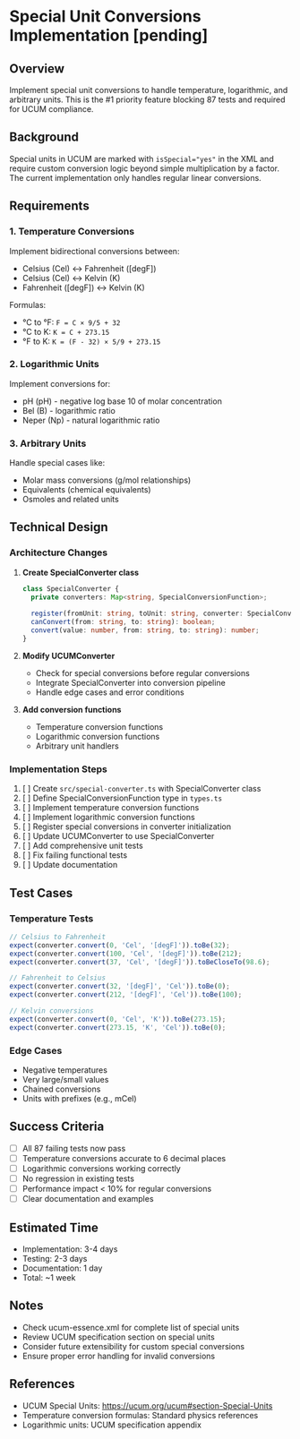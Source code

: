 # Special Unit Conversions Implementation [pending]

## Overview

Implement special unit conversions to handle temperature, logarithmic, and arbitrary units. This is the #1 priority feature blocking 87 tests and required for UCUM compliance.

## Background

Special units in UCUM are marked with `isSpecial="yes"` in the XML and require custom conversion logic beyond simple multiplication by a factor. The current implementation only handles regular linear conversions.

## Requirements

### 1. Temperature Conversions
Implement bidirectional conversions between:
- Celsius (Cel) ↔ Fahrenheit ([degF])
- Celsius (Cel) ↔ Kelvin (K)
- Fahrenheit ([degF]) ↔ Kelvin (K)

Formulas:
- °C to °F: `F = C × 9/5 + 32`
- °C to K: `K = C + 273.15`
- °F to K: `K = (F - 32) × 5/9 + 273.15`

### 2. Logarithmic Units
Implement conversions for:
- pH (pH) - negative log base 10 of molar concentration
- Bel (B) - logarithmic ratio
- Neper (Np) - natural logarithmic ratio

### 3. Arbitrary Units
Handle special cases like:
- Molar mass conversions (g/mol relationships)
- Equivalents (chemical equivalents)
- Osmoles and related units

## Technical Design

### Architecture Changes

1. **Create SpecialConverter class**
   ```typescript
   class SpecialConverter {
     private converters: Map<string, SpecialConversionFunction>;
     
     register(fromUnit: string, toUnit: string, converter: SpecialConversionFunction): void;
     canConvert(from: string, to: string): boolean;
     convert(value: number, from: string, to: string): number;
   }
   ```

2. **Modify UCUMConverter**
   - Check for special conversions before regular conversions
   - Integrate SpecialConverter into conversion pipeline
   - Handle edge cases and error conditions

3. **Add conversion functions**
   - Temperature conversion functions
   - Logarithmic conversion functions
   - Arbitrary unit handlers

### Implementation Steps

1. [ ] Create `src/special-converter.ts` with SpecialConverter class
2. [ ] Define SpecialConversionFunction type in `types.ts`
3. [ ] Implement temperature conversion functions
4. [ ] Implement logarithmic conversion functions
5. [ ] Register special conversions in converter initialization
6. [ ] Update UCUMConverter to use SpecialConverter
7. [ ] Add comprehensive unit tests
8. [ ] Fix failing functional tests
9. [ ] Update documentation

## Test Cases

### Temperature Tests
```typescript
// Celsius to Fahrenheit
expect(converter.convert(0, 'Cel', '[degF]')).toBe(32);
expect(converter.convert(100, 'Cel', '[degF]')).toBe(212);
expect(converter.convert(37, 'Cel', '[degF]')).toBeCloseTo(98.6);

// Fahrenheit to Celsius
expect(converter.convert(32, '[degF]', 'Cel')).toBe(0);
expect(converter.convert(212, '[degF]', 'Cel')).toBe(100);

// Kelvin conversions
expect(converter.convert(0, 'Cel', 'K')).toBe(273.15);
expect(converter.convert(273.15, 'K', 'Cel')).toBe(0);
```

### Edge Cases
- Negative temperatures
- Very large/small values
- Chained conversions
- Units with prefixes (e.g., mCel)

## Success Criteria

- [ ] All 87 failing tests now pass
- [ ] Temperature conversions accurate to 6 decimal places
- [ ] Logarithmic conversions working correctly
- [ ] No regression in existing tests
- [ ] Performance impact < 10% for regular conversions
- [ ] Clear documentation and examples

## Estimated Time

- Implementation: 3-4 days
- Testing: 2-3 days
- Documentation: 1 day
- Total: ~1 week

## Notes

- Check ucum-essence.xml for complete list of special units
- Review UCUM specification section on special units
- Consider future extensibility for custom special conversions
- Ensure proper error handling for invalid conversions

## References

- UCUM Special Units: https://ucum.org/ucum#section-Special-Units
- Temperature conversion formulas: Standard physics references
- Logarithmic units: UCUM specification appendix